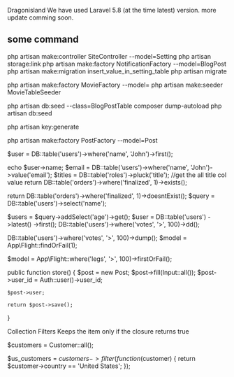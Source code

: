 Dragonisland
We have used Laravel 5.8 (at the time latest) version.
more update comming soon.

some command
-----------------
php artisan make:controller SiteController --model=Setting
php artisan storage:link
php artisan make:factory NotificationFactory --model=BlogPost
php artisan make:migration insert_value_in_setting_table
php artisan migrate

php artisan make:factory MovieFactory --model=
php artisan make:seeder MovieTableSeeder

php artisan db:seed --class=BlogPostTable
composer dump-autoload
php artisan db:seed

php artisan key:generate


php artisan make:factory PostFactory --model=Post

$user = DB::table('users')->where('name', 'John')->first();

echo $user->name;
$email = DB::table('users')->where('name', 'John')->value('email');
$titles = DB::table('roles')->pluck('title'); //get the all title col value
return DB::table('orders')->where('finalized', 1)->exists();

return DB::table('orders')->where('finalized', 1)->doesntExist();
$query = DB::table('users')->select('name');

$users = $query->addSelect('age')->get();
$user = DB::table('users')
                ->latest()
                ->first();
DB::table('users')->where('votes', '>', 100)->dd();

DB::table('users')->where('votes', '>', 100)->dump();
$model = App\Flight::findOrFail(1);

$model = App\Flight::where('legs', '>', 100)->firstOrFail();

public function store()
{
    $post = new Post;
    $post->fill(Input::all());
    $post->user_id = Auth::user()->user_id;

    $post->user;

    return $post->save();
}



 Collection Filters
Keeps the item only if the closure returns true

$customers = Customer::all();

$us_customers = $customers->filter(function($customer)
{
    return $customer->country == 'United States';
});
